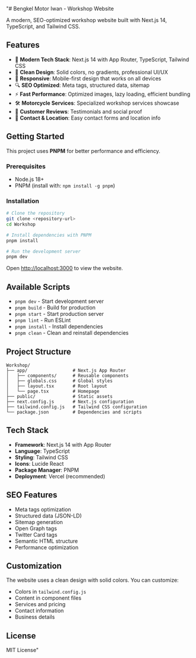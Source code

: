 "# Bengkel Motor Iwan - Workshop Website

A modern, SEO-optimized workshop website built with Next.js 14, TypeScript, and Tailwind CSS.

## Features

- 🚀 **Modern Tech Stack**: Next.js 14 with App Router, TypeScript, Tailwind CSS
- 🎨 **Clean Design**: Solid colors, no gradients, professional UI/UX
- 📱 **Responsive**: Mobile-first design that works on all devices
- 🔍 **SEO Optimized**: Meta tags, structured data, sitemap
- ⚡ **Fast Performance**: Optimized images, lazy loading, efficient bundling
- 🛠️ **Motorcycle Services**: Specialized workshop services showcase
- 💬 **Customer Reviews**: Testimonials and social proof
- 📍 **Contact & Location**: Easy contact forms and location info

## Getting Started

This project uses **PNPM** for better performance and efficiency.

### Prerequisites

- Node.js 18+ 
- PNPM (install with: `npm install -g pnpm`)

### Installation

```bash
# Clone the repository
git clone <repository-url>
cd Workshop

# Install dependencies with PNPM
pnpm install

# Run the development server
pnpm dev
```

Open [http://localhost:3000](http://localhost:3000) to view the website.

## Available Scripts

- `pnpm dev` - Start development server
- `pnpm build` - Build for production
- `pnpm start` - Start production server
- `pnpm lint` - Run ESLint
- `pnpm install` - Install dependencies
- `pnpm clean` - Clean and reinstall dependencies

## Project Structure

```
Workshop/
├── app/                 # Next.js App Router
│   ├── components/      # Reusable components
│   ├── globals.css      # Global styles
│   ├── layout.tsx       # Root layout
│   └── page.tsx         # Homepage
├── public/              # Static assets
├── next.config.js       # Next.js configuration
├── tailwind.config.js   # Tailwind CSS configuration
└── package.json         # Dependencies and scripts
```

## Tech Stack

- **Framework**: Next.js 14 with App Router
- **Language**: TypeScript
- **Styling**: Tailwind CSS
- **Icons**: Lucide React
- **Package Manager**: PNPM
- **Deployment**: Vercel (recommended)

## SEO Features

- Meta tags optimization
- Structured data (JSON-LD)
- Sitemap generation
- Open Graph tags
- Twitter Card tags
- Semantic HTML structure
- Performance optimization

## Customization

The website uses a clean design with solid colors. You can customize:

- Colors in `tailwind.config.js`
- Content in component files
- Services and pricing
- Contact information
- Business details

## License

MIT License" 
